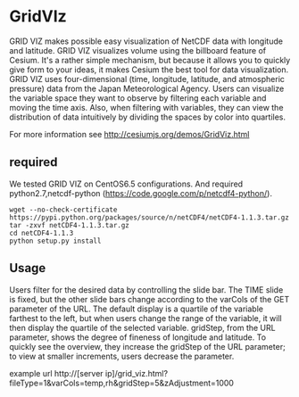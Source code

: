 # GridVIz

GRID VIZ makes possible easy visualization of NetCDF data with longitude and latitude. GRID VIZ visualizes volume using the billboard feature of Cesium. It's a rather simple mechanism, but because it allows you to quickly give form to your ideas, it makes Cesium the best tool for data visualization.
GRID VIZ uses four-dimensional (time, longitude, latitude, and atmospheric pressure) data from the Japan Meteorological Agency. Users can visualize the variable space they want to observe by filtering each variable and moving the time axis. Also, when filtering with variables, they can view the distribution of data intuitively by dividing the spaces by color into quartiles.

For more information see http://cesiumjs.org/demos/GridViz.html

## required 

We tested GRID VIZ on CentOS6.5 configurations.
And required python2.7,netcdf-python
(https://code.google.com/p/netcdf4-python/).

    wget --no-check-certificate https://pypi.python.org/packages/source/n/netCDF4/netCDF4-1.1.3.tar.gz
    tar -zxvf netCDF4-1.1.3.tar.gz
    cd netCDF4-1.1.3
    python setup.py install

## Usage

Users filter for the desired data by controlling the slide bar. The TIME slide is fixed, but the other slide bars change according to the varCols of the GET parameter of the URL. The default display is a quartile of the variable farthest to the left, but when users change the range of the variable, it will then display the quartile of the selected variable. gridStep, from the URL parameter, shows the degree of fineness of longitude and latitude. To quickly see the overview, they increase the gridStep of the URL parameter; to view at smaller increments, users decrease the parameter.

example url
     http://[server ip]/grid_viz.html?fileType=1&varCols=temp,rh&gridStep=5&zAdjustment=1000


